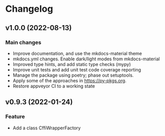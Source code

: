 # Changelog

<!--next-version-placeholder-->

## v1.0.0 (2022-08-13)

### Main changes

* Improve documentation, and use the mkdocs-material theme
* mkdocs.yml changes. Enable dark/light modes from mkdocs-material
* Improved type hints, and add static type checks (mypy)
* Improve unit tests and add unit test code coverage reporting
* Manage the package using poetry; phase out setuptools.
* Apply some of the approaches in https://py-pkgs.org.
* Restore appveyor CI to a working state

## v0.9.3 (2022-01-24)

### Feature

* Add a class CffiWrapperFactory
